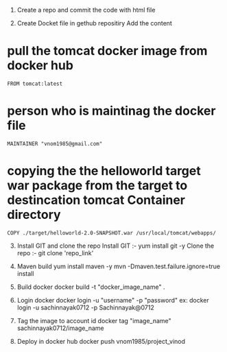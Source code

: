 1) Create a repo and commit the code with html file

2) Create Docket file in gethub repositiry
	Add the content 
# pull the tomcat docker image from docker hub
	FROM tomcat:latest

# person who is maintinag the docker file
	MAINTAINER "vnom1985@gmail.com"

# copying the the helloworld target war package from the target to destincation tomcat Container directory
	COPY ./target/helloworld-2.0-SNAPSHOT.war /usr/local/tomcat/webapps/

3) Install GIT and clone the repo
	Install GIT :- yum install git -y
	Clone the repo :- git clone 'repo_link'

4) Maven build
	yum install maven -y
	mvn -Dmaven.test.failure.ignore=true install
5) Build docker
	docker build -t "docker_image_name" .

6) Login docker
	docker login -u "username" -p "password"
	ex:
	      docker login -u sachinnayak0712 -p Sachinnayak@0712

7) Tag the image to account id
	docker tag "image_name" sachinnayak0712/image_name

8) Deploy in docker hub
	docker push vnom1985/project_vinod

 
